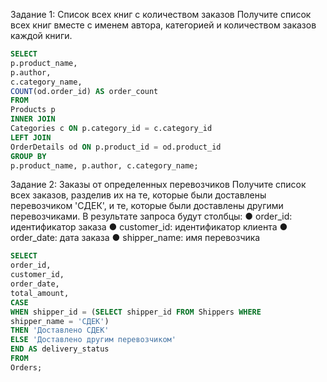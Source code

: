 Задание 1: Список всех книг с количеством заказов
Получите список всех книг вместе с именем автора, категорией и количеством заказов
каждой книги.

```sql
SELECT
p.product_name,
p.author,
c.category_name,
COUNT(od.order_id) AS order_count
FROM
Products p
INNER JOIN
Categories c ON p.category_id = c.category_id
LEFT JOIN
OrderDetails od ON p.product_id = od.product_id
GROUP BY
p.product_name, p.author, c.category_name;
```
Задание 2: Заказы от определенных перевозчиков
Получите список всех заказов, разделив их на те, которые были доставлены
перевозчиком 'СДЕК', и те, которые были доставлены другими перевозчиками.
В результате запроса будут столбцы:
● order_id: идентификатор заказа
● customer_id: идентификатор клиента
● order_date: дата заказа
● shipper_name: имя перевозчика

```sql
SELECT
order_id,
customer_id,
order_date,
total_amount,
CASE
WHEN shipper_id = (SELECT shipper_id FROM Shippers WHERE
shipper_name = 'СДЕК')
THEN 'Доставлено СДЕК'
ELSE 'Доставлено другим перевозчиком'
END AS delivery_status
FROM
Orders;
```
